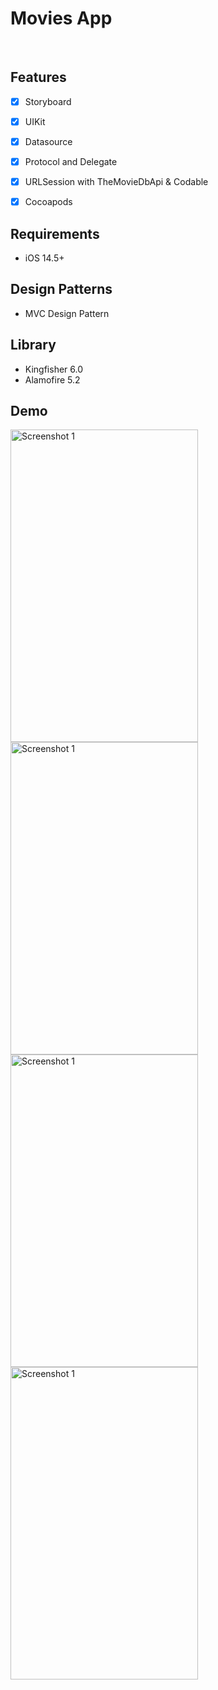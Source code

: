 # Movies App
<br />


## Features

- [x] Storyboard
- [x] UIKit
- [x] Datasource
- [x] Protocol and Delegate
- [x] URLSession with TheMovieDbApi & Codable
- [x] Cocoapods


## Requirements

- iOS 14.5+


## Design Patterns

- MVC Design Pattern


## Library

- Kingfisher 6.0
- Alamofire  5.2

## Demo

<img width="300" height="500" alt="Screenshot 1" src="https://user-images.githubusercontent.com/54206263/127596352-cbde12bc-0551-4bcb-8bc0-42e96efeb83b.png">
<img width="300" height="500" alt="Screenshot 1" src="https://user-images.githubusercontent.com/54206263/127596492-1b0a42f1-6789-4838-a92a-25675c7cf8a2.png">
<img width="300" height="500" alt="Screenshot 1" src="https://user-images.githubusercontent.com/54206263/127596546-6e0a62cd-3ec5-47da-8a85-1026b937aeb7.png">
<img width="300" height="500" alt="Screenshot 1" src="https://user-images.githubusercontent.com/54206263/127596553-68592cb3-0125-43aa-b0b1-2887e9eb1b90.png">


